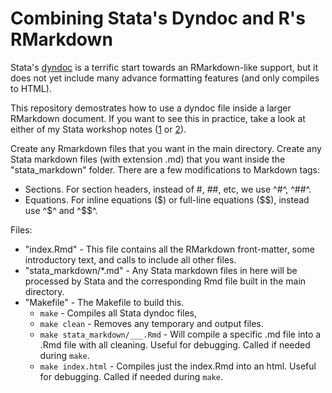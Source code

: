 # Combining Stata's Dyndoc and R's RMarkdown

Stata's [dyndoc](https://www.stata.com/manuals/pdyndoc.pdf) is a terrific start towards an RMarkdown-like support, but it does not yet include many
advance formatting features (and only compiles to HTML).

This repository demostrates how to use a dyndoc file inside a larger RMarkdown document. If you want to see this in practice, take a look at either of
my Stata workshop notes ([1](https://github.com/josherrickson/stata1) or [2](https://github.com/josherrickson/stata2)).

Create any Rmarkdown files that you want in the main directory. Create any Stata markdown files (with extension .md) that you want inside the
"stata_markdown" folder. There are a few modifications to Markdown tags:

- Sections. For section headers, instead of #, ##, etc, we use ^#^, ^##^.
- Equations. For inline equations (\$) or full-line equations (\$\$), instead use ^\$^ and ^\$\$^.

Files:

- "index.Rmd" - This file contains all the RMarkdown front-matter, some introductory text, and calls to include all other files.
- "stata_markdown/*.md" - Any Stata markdown files in here will be processed by Stata and the corresponding Rmd file built in the main directory.
- "Makefile" - The Makefile to build this.
    - `make` - Compiles all Stata dyndoc files,
    - `make clean` - Removes any temporary and output files.
    - `make stata_markdown/___.Rmd` - Will compile a specific .md file into a .Rmd file with all cleaning. Useful for debugging. Called if needed during `make`.
    - `make index.html` - Compiles just the index.Rmd into an html. Useful for debugging. Called if needed during `make`.
